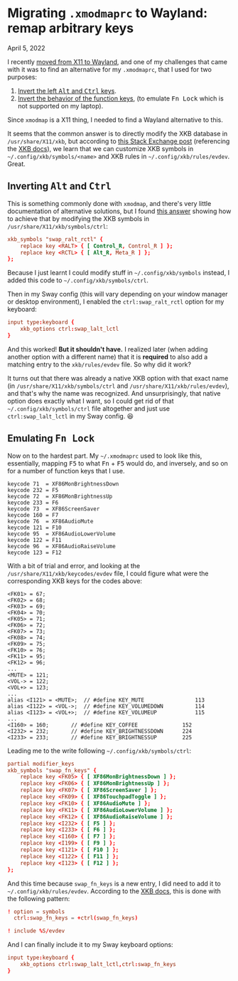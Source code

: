 # Migrating `.xmodmaprc` to Wayland: remap arbitrary keys
April 5, 2022

I recently [moved from X11 to Wayland](../05/migrating-x11-wayland-i3-sway.md),
and one of my challenges that came with it was to find an alternative
for my `.xmodmaprc`, that I used for two purposes:

1. [Invert the left <kbd>Alt</kbd> and <kbd>Ctrl</kbd> keys](https://github.com/valeriangalliat/dotfiles/blob/1d2098a7da513dab195554997efaac22a0d77a02/x11/xmodmaprc).
1. [Invert the behavior of the function keys](../../2019/06/software-fn-lock.html),
   (to emulate <kbd>Fn Lock</kbd> which is not supported on my laptop).

Since `xmodmap` is a X11 thing, I needed to find a Wayland alternative
to this.

It seems that the common answer is to directly modify the XKB database
in `/usr/share/X11/xkb`, but according to [this Stack Exchange post](https://unix.stackexchange.com/a/698044/521108)
(referencing the [XKB docs](https://xkbcommon.org/doc/current/md_doc_user_configuration.html)),
we learn that we can customize XKB symbols in
`~/.config/xkb/symbols/<name>` and XKB rules in
`~/.config/xkb/rules/evdev`. Great.

## Inverting <kbd>Alt</kbd> and <kbd>Ctrl</kbd>

This is something commonly done with `xmodmap`, and there's very little
documentation of alternative solutions, but I found [this answer](https://askubuntu.com/a/885047)
showing how to achieve that by modifying the XKB symbols in
`/usr/share/X11/xkb/symbols/ctrl`:

```conf
xkb_symbols "swap_ralt_rctl" {
    replace key <RALT> { [ Control_R, Control_R ] };
    replace key <RCTL> { [ Alt_R, Meta_R ] };
};
```

Because I just learnt I could modify stuff in `~/.config/xkb/symbols`
instead, I added this code to `~/.config/xkb/symbols/ctrl`.

Then in my Sway config (this will vary depending on your window manager
or desktop environment), I enabled the `ctrl:swap_ralt_rctl` option for
my keyboard:

```conf
input type:keyboard {
    xkb_options ctrl:swap_lalt_lctl
}
```

And this worked! **But it shouldn't have.** I realized later (when
adding another option with a different name) that it is **required** to
also add a matching entry to the `xkb/rules/evdev` file. So why did it
work?

It turns out that there was already a native XKB option with that exact
name (in `/usr/share/X11/xkb/symbols/ctrl` and
`/usr/share/X11/xkb/rules/evdev`), and that's why the name was
recognized. And unsurprisingly, that native option does exactly what I
want, so I could get rid of that `~/.config/xkb/symbols/ctrl` file
altogether and just use `ctrl:swap_lalt_lctl` in my Sway config. 😆

## Emulating <kbd>Fn Lock</kbd>

Now on to the hardest part. My `~/.xmodmaprc` used to look like this,
essentially, mapping <kbd>F5</kbd> to what <kbd>Fn</kbd> + <kbd>F5</kbd>
would do, and inversely, and so on for a number of function keys that I
use.

```xmodmap
keycode 71  = XF86MonBrightnessDown
keycode 232 = F5
keycode 72  = XF86MonBrightnessUp
keycode 233 = F6
keycode 73  = XF86ScreenSaver
keycode 160 = F7
keycode 76  = XF86AudioMute
keycode 121 = F10
keycode 95  = XF86AudioLowerVolume
keycode 122 = F11
keycode 96  = XF86AudioRaiseVolume
keycode 123 = F12
```

With a bit of trial and error, and looking at the
`/usr/share/X11/xkb/keycodes/evdev` file, I could figure what were the
corresponding XKB keys for the codes above:

```
<FK01> = 67;
<FK02> = 68;
<FK03> = 69;
<FK04> = 70;
<FK05> = 71;
<FK06> = 72;
<FK07> = 73;
<FK08> = 74;
<FK09> = 75;
<FK10> = 76;
<FK11> = 95;
<FK12> = 96;
...
<MUTE> = 121;
<VOL-> = 122;
<VOL+> = 123;
...
alias <I121> = <MUTE>;	// #define KEY_MUTE                113
alias <I122> = <VOL->;	// #define KEY_VOLUMEDOWN          114
alias <I123> = <VOL+>;	// #define KEY_VOLUMEUP            115
...
<I160> = 160;		// #define KEY_COFFEE              152
<I232> = 232;		// #define KEY_BRIGHTNESSDOWN      224
<I233> = 233;		// #define KEY_BRIGHTNESSUP        225
```

Leading me to the write following `~/.config/xkb/symbols/ctrl`:

```conf
partial modifier_keys
xkb_symbols "swap_fn_keys" {
    replace key <FK05> { [ XF86MonBrightnessDown ] };
    replace key <FK06> { [ XF86MonBrightnessUp ] };
    replace key <FK07> { [ XF86ScreenSaver ] };
    replace key <FK09> { [ XF86TouchpadToggle ] };
    replace key <FK10> { [ XF86AudioMute ] };
    replace key <FK11> { [ XF86AudioLowerVolume ] };
    replace key <FK12> { [ XF86AudioRaiseVolume ] };
    replace key <I232> { [ F5 ] };
    replace key <I233> { [ F6 ] };
    replace key <I160> { [ F7 ] };
    replace key <I199> { [ F9 ] };
    replace key <I121> { [ F10 ] };
    replace key <I122> { [ F11 ] };
    replace key <I123> { [ F12 ] };
};
```

And this time because `swap_fn_keys` is a new entry, I did need to add
it to `~/.config/xkb/rules/evdev`. According to the
[XKB docs](https://xkbcommon.org/doc/current/md_doc_user_configuration.html#autotoc_md17),
this is done with the following pattern:

```conf
! option = symbols
  ctrl:swap_fn_keys = +ctrl(swap_fn_keys)

! include %S/evdev
```

And I can finally include it to my Sway keyboard options:

```conf
input type:keyboard {
    xkb_options ctrl:swap_lalt_lctl,ctrl:swap_fn_keys
}
```
